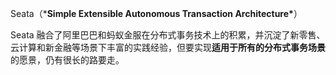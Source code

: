 Seata（***Simple Extensible Autonomous Transaction Architecture\***）

Seata 融合了阿里巴巴和蚂蚁金服在分布式事务技术上的积累，并沉淀了新零售、云计算和新金融等场景下丰富的实践经验，但要实现**适用于所有的分布式事务场景**的愿景，仍有很长的路要走。